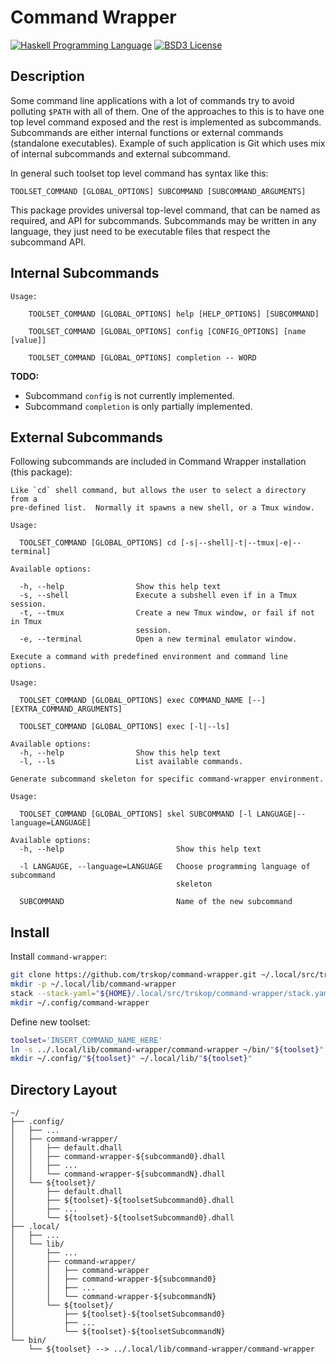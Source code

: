 # Command Wrapper

[![Haskell Programming Language](https://img.shields.io/badge/language-Haskell-blue.svg)][Haskell.org]
[![BSD3 License](http://img.shields.io/badge/license-BSD3-brightgreen.svg)][tl;dr Legal: BSD3]


## Description

Some command line applications with a lot of commands try to avoid polluting
`$PATH` with all of them.  One of the approaches to this is to have one top
level command exposed and the rest is implemented as subcommands.  Subcommands
are either internal functions or external commands (standalone executables).
Example of such application is Git which uses mix of internal subcommands and
external subcommand.

In general such toolset top level command has syntax like this:

    TOOLSET_COMMAND [GLOBAL_OPTIONS] SUBCOMMAND [SUBCOMMAND_ARGUMENTS]

This package provides universal top-level command, that can be named as
required, and API for subcommands.  Subcommands may be written in any language,
they just need to be executable files that respect the subcommand API.


## Internal Subcommands

```
Usage:

    TOOLSET_COMMAND [GLOBAL_OPTIONS] help [HELP_OPTIONS] [SUBCOMMAND]

    TOOLSET_COMMAND [GLOBAL_OPTIONS] config [CONFIG_OPTIONS] [name [value]]

    TOOLSET_COMMAND [GLOBAL_OPTIONS] completion -- WORD
```

**TODO:**

* Subcommand `config` is not currently implemented.
* Subcommand `completion` is only partially implemented.


## External Subcommands

Following subcommands are included in Command Wrapper installation (this
package):

```
Like `cd` shell command, but allows the user to select a directory from a
pre-defined list.  Normally it spawns a new shell, or a Tmux window.

Usage:

  TOOLSET_COMMAND [GLOBAL_OPTIONS] cd [-s|--shell|-t|--tmux|-e|--terminal]

Available options:

  -h, --help                Show this help text
  -s, --shell               Execute a subshell even if in a Tmux session.
  -t, --tmux                Create a new Tmux window, or fail if not in Tmux
                            session.
  -e, --terminal            Open a new terminal emulator window.
```

```
Execute a command with predefined environment and command line options.

Usage:

  TOOLSET_COMMAND [GLOBAL_OPTIONS] exec COMMAND_NAME [--] [EXTRA_COMMAND_ARGUMENTS]

  TOOLSET_COMMAND [GLOBAL_OPTIONS] exec [-l|--ls]

Available options:
  -h, --help                Show this help text
  -l, --ls                  List available commands.
```

```
Generate subcommand skeleton for specific command-wrapper environment.

Usage:

  TOOLSET_COMMAND [GLOBAL_OPTIONS] skel SUBCOMMAND [-l LANGUAGE|--language=LANGUAGE]

Available options:
  -h, --help                         Show this help text

  -l LANGAUGE, --language=LANGUAGE   Choose programming language of subcommand
                                     skeleton

  SUBCOMMAND                         Name of the new subcommand
```


## Install

Install `command-wrapper`:

```Bash
git clone https://github.com/trskop/command-wrapper.git ~/.local/src/trskop/command-wrapper
mkdir -p ~/.local/lib/command-wrapper
stack --stack-yaml="${HOME}/.local/src/trskop/command-wrapper/stack.yaml" --local-bin-path="${HOME}/.local/lib/command-wrapper" install
mkdir ~/.config/command-wrapper
```

Define new toolset:

```Bash
toolset='INSERT_COMMAND_NAME_HERE'
ln -s ../.local/lib/command-wrapper/command-wrapper ~/bin/"${toolset}"
mkdir ~/.config/"${toolset}" ~/.local/lib/"${toolset}"
```


## Directory Layout

````
~/
├── .config/
│   ├── ...
│   ├── command-wrapper/
│   │   ├── default.dhall
│   │   ├── command-wrapper-${subcommand0}.dhall
│   │   ├── ...
│   │   └── command-wrapper-${subcommandN}.dhall
│   └── ${toolset}/
│       ├── default.dhall
│       ├── ${toolset}-${toolsetSubcommand0}.dhall
│       ├── ...
│       └── ${toolset}-${toolsetSubcommand0}.dhall
├── .local/
│   ├── ...
│   └── lib/
│       ├── ...
│       ├── command-wrapper/
│       │   ├── command-wrapper
│       │   ├── command-wrapper-${subcommand0}
│       │   ├── ...
│       │   └── command-wrapper-${subcommandN}
│       └── ${toolset}/
│           ├── ${toolset}-${toolsetSubcommand0}
│           ├── ...
│           └── ${toolset}-${toolsetSubcommandN}
└── bin/
    └── ${toolset} --> ../.local/lib/command-wrapper/command-wrapper
````



[Haskell.org]:
  http://www.haskell.org
  "The Haskell Programming Language"
[tl;dr Legal: BSD3]:
  https://tldrlegal.com/license/bsd-3-clause-license-%28revised%29
  "BSD 3-Clause License (Revised)"
